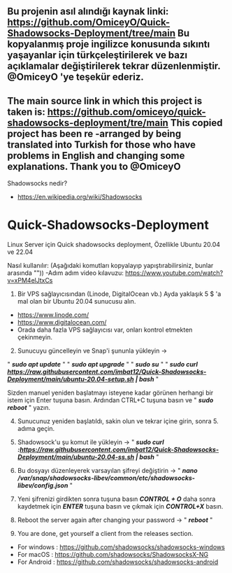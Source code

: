 Bu projenin asıl alındığı kaynak linki: https://github.com/OmiceyO/Quick-Shadowsocks-Deployment/tree/main
Bu kopyalanmış proje ingilizce konusunda sıkıntı yaşayanlar için türkçeleştirilerek ve bazı açıklamalar değiştirilerek tekrar düzenlenmiştir.  
@OmiceyO 'ye teşekür ederiz.
---
The main source link in which this project is taken is: https://github.com/omiceyo/quick-shadowsocks-deployment/tre/main
This copied project has been re -arranged by being translated into Turkish for those who have problems in English and changing some explanations.
Thank you to @OmiceyO
---

Shadowsocks nedir? 
- https://en.wikipedia.org/wiki/Shadowsocks


# Quick-Shadowsocks-Deployment
Linux Server için Quick shadowsocks deployment, Özellikle Ubuntu 20.04 ve 22.04

Nasıl kullanılır:
(Aşağıdaki komutları kopyalayıp yapıştırabilirsiniz, bunlar arasında ""))
-Adım adım video kılavuzu: https://www.youtube.com/watch?v=xPM4elJtxCs

1) Bir VPS sağlayıcısından (Linode, DigitalOcean vb.) Ayda yaklaşık 5 $ 'a mal olan bir Ubuntu 20.04 sunucusu alın.
- https://www.linode.com/
- https://www.digitalocean.com/
- Orada daha fazla VPS sağlayıcısı var, onları kontrol etmekten çekinmeyin.
  
2) Sunucuyu güncelleyin ve Snap'i şununla yükleyin ->
   
" ***sudo apt update*** " 
" ***sudo apt upgrade*** " 
" ***sudo su*** " 
" ***sudo curl https://raw.githubusercontent.com/imbat12/Quick-Shadowsocks-Deployment/main/ubuntu-20.04-setup.sh | bash*** " 

   Sizden manuel yeniden başlatmayı isteyene kadar görünen herhangi bir istem için Enter tuşuna basın. Ardından CTRL+C tuşuna basın ve " ***sudo reboot*** "  yazın.
   
4) Sunucunuz yeniden başlatıldı, sakin olun ve tekrar içine girin, sonra 5. adıma geçin.
5) Shadowsock'u şu komut ile yükleyin ->
   " ***sudo curl :https://raw.githubusercontent.com/imbat12/Quick-Shadowsocks-Deployment/main/ubuntu-20.04-ss.sh | bash*** "
   
7) Bu dosyayı düzenleyerek varsayılan şifreyi değiştirin ->
   " ***nano /var/snap/shadowsocks-libev/common/etc/shadowsocks-libev/config.json*** "
   
9) Yeni şifrenizi girdikten sonra tuşuna basın ***CONTROL + O*** daha sonra kaydetmek için ***ENTER*** tuşuna basın ve çıkmak için ***CONTROL+X*** basın.
10) Reboot the server again after changing your password -> " ***reboot*** "
11) You are done, get yourself a client from the releases section.
- For windows : https://github.com/shadowsocks/shadowsocks-windows
- For macOS : https://github.com/shadowsocks/ShadowsocksX-NG
- For Android : https://github.com/shadowsocks/shadowsocks-android
